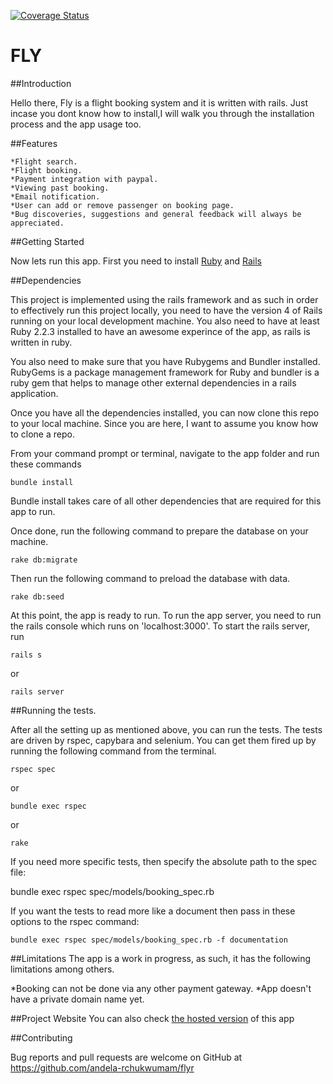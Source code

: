 [![Coverage Status](https://coveralls.io/repos/andela-rchukwumam/flyr/badge.svg?branch=master&service=github)](https://coveralls.io/github/andela-rchukwumam/flyr?branch=master)
# FLY


##Introduction

Hello there, Fly is a flight booking system and it is written with rails. Just incase you dont know how to install,I will walk you through the installation process and the app usage too.

##Features

    *Flight search.
    *Flight booking.
    *Payment integration with paypal.
    *Viewing past booking.
    *Email notification.
    *User can add or remove passenger on booking page.
    *Bug discoveries, suggestions and general feedback will always be appreciated.

##Getting Started

Now lets run this app. First you need to install <a href="https://www.ruby-lang.org" target ="blank">Ruby</a>  and <a href="http://rubyonrails.org/" target="blank">Rails</a>

##Dependencies

This project is implemented using the rails framework and as such in order to effectively run this project locally, you need to have the version 4 of Rails running on your local development machine. You also need to have at least Ruby 2.2.3 installed to have an awesome experince of the app, as rails is written in ruby.


You also need to make sure that you have Rubygems and Bundler installed. RubyGems is a package management framework for Ruby and bundler is a ruby gem that helps to manage other external dependencies in a rails application.

Once you have all the dependencies installed, you can now clone this repo to your local machine. Since you are here, I want to assume you know how to clone a repo.

From your command prompt or terminal, navigate to the app folder and run these commands
```
bundle install 
```
Bundle install takes care of all other dependencies that are required for this app to run. 

Once done, run the following command to prepare the database on your machine.
```
rake db:migrate
```
Then run the following command to preload the database with data.
```
rake db:seed
```
At this point, the app is ready to run. To run the app server, you need to run the rails console which runs on 'localhost:3000'. To start the rails server, run
```
rails s 
```
or 
```
rails server
```

##Running the tests.

After all the setting up as mentioned above, you can run the tests. The tests are driven by rspec, capybara and selenium. You can get them fired up by running the following command from the terminal.
```
rspec spec
```
or
```
bundle exec rspec
```
or
```
rake
```
If you need more specific tests, then specify the absolute path to the spec file:

bundle exec rspec spec/models/booking_spec.rb

If you want the tests to read more like a document then pass in these options to the rspec command:
```
bundle exec rspec spec/models/booking_spec.rb -f documentation
``` 
##Limitations
The app is a work in progress, as such, it has the following limitations among others.

*Booking can not be done via any other payment gateway.
*App doesn't have a private domain name yet.

##Project Website
You can also check <a href="https://ruth-flyapp.herokuapp.com" target="blank">the hosted version</a> of this app

##Contributing

Bug reports and pull requests are welcome on GitHub at https://github.com/andela-rchukwumam/flyr
